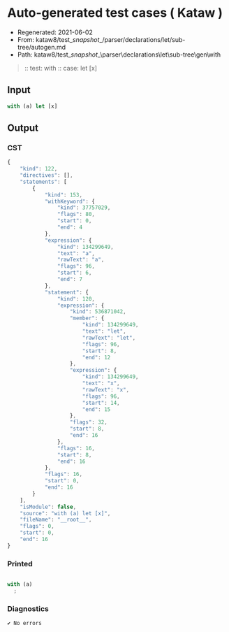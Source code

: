 # Auto-generated test cases ( Kataw )
- Regenerated: 2021-06-02
- From: kataw8/test\__snapshot__/parser/declarations/let/sub-tree/autogen.md
- Path: kataw8/test\__snapshot__\parser\declarations\let\sub-tree\gen\with
> :: test: with
> :: case: let [x]
## Input

`````js
with (a) let [x]
`````
## Output

### CST

```javascript
{
    "kind": 122,
    "directives": [],
    "statements": [
        {
            "kind": 153,
            "withKeyword": {
                "kind": 37757029,
                "flags": 80,
                "start": 0,
                "end": 4
            },
            "expression": {
                "kind": 134299649,
                "text": "a",
                "rawText": "a",
                "flags": 96,
                "start": 6,
                "end": 7
            },
            "statement": {
                "kind": 120,
                "expression": {
                    "kind": 536871042,
                    "member": {
                        "kind": 134299649,
                        "text": "let",
                        "rawText": "let",
                        "flags": 96,
                        "start": 8,
                        "end": 12
                    },
                    "expression": {
                        "kind": 134299649,
                        "text": "x",
                        "rawText": "x",
                        "flags": 96,
                        "start": 14,
                        "end": 15
                    },
                    "flags": 32,
                    "start": 8,
                    "end": 16
                },
                "flags": 16,
                "start": 8,
                "end": 16
            },
            "flags": 16,
            "start": 0,
            "end": 16
        }
    ],
    "isModule": false,
    "source": "with (a) let [x]",
    "fileName": "__root__",
    "flags": 0,
    "start": 0,
    "end": 16
}
```

### Printed

```javascript

with (a)
  ;
```

### Diagnostics

```javascript
✔ No errors
```

